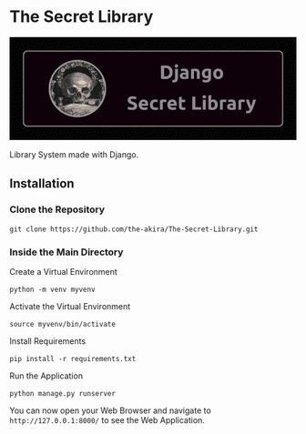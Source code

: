 # The Secret Library

![img](https://raw.githubusercontent.com/the-akira/Django-Secret-Library/master/locallibrary/catalog/static/images/Avatar.png)

Library System made with Django.

## Installation

### Clone the Repository

```
git clone https://github.com/the-akira/The-Secret-Library.git
```

### Inside the Main Directory

Create a Virtual Environment

```
python -m venv myvenv
```

Activate the Virtual Environment

```
source myvenv/bin/activate
```

Install Requirements

```
pip install -r requirements.txt
```

Run the Application

```
python manage.py runserver
```

You can now open your Web Browser and navigate to `http://127.0.0.1:8000/` to see the Web Application.
